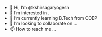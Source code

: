 - 👋 Hi, I’m @kshirsagaryogesh
- 👀 I’m interested in .
- 🌱 I’m currently learning B.Tech from COEP
- 💞️ I’m looking to collaborate on ...
- 📫 How to reach me ...

<!---
kshirsagaryogesh/kshirsagaryogesh is a ✨ special ✨ repository because its `README.md` (this file) appears on your GitHub profile.
You can click the Preview link to take a look at your changes.
--->
